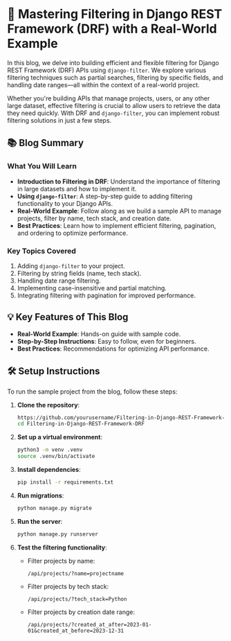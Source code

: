 # 🚀 Mastering Filtering in Django REST Framework (DRF) with a Real-World Example

In this blog, we delve into building efficient and flexible filtering for Django REST Framework (DRF) APIs using `django-filter`. We explore various filtering techniques such as partial searches, filtering by specific fields, and handling date ranges—all within the context of a real-world project.

Whether you're building APIs that manage projects, users, or any other large dataset, effective filtering is crucial to allow users to retrieve the data they need quickly. With DRF and `django-filter`, you can implement robust filtering solutions in just a few steps.

## 📚 Blog Summary

### What You Will Learn
- **Introduction to Filtering in DRF**: Understand the importance of filtering in large datasets and how to implement it.
- **Using `django-filter`**: A step-by-step guide to adding filtering functionality to your Django APIs.
- **Real-World Example**: Follow along as we build a sample API to manage projects, filter by name, tech stack, and creation date.
- **Best Practices**: Learn how to implement efficient filtering, pagination, and ordering to optimize performance.
  
### Key Topics Covered
1. Adding `django-filter` to your project.
2. Filtering by string fields (name, tech stack).
3. Handling date range filtering.
4. Implementing case-insensitive and partial matching.
5. Integrating filtering with pagination for improved performance.

## 💡 Key Features of This Blog
- **Real-World Example**: Hands-on guide with sample code.
- **Step-by-Step Instructions**: Easy to follow, even for beginners.
- **Best Practices**: Recommendations for optimizing API performance.

## 🛠️ Setup Instructions

To run the sample project from the blog, follow these steps:

1. **Clone the repository**:
    ```bash
    https://github.com/yourusername/Filtering-in-Django-REST-Framework-DRF-.git
    cd Filtering-in-Django-REST-Framework-DRF
    ```

2. **Set up a virtual environment**:
    ```bash
    python3 -m venv .venv
    source .venv/bin/activate
    ```

3. **Install dependencies**:
    ```bash
    pip install -r requirements.txt
    ```

4. **Run migrations**:
    ```bash
    python manage.py migrate
    ```

6. **Run the server**:
    ```bash
    python manage.py runserver
    ```

7. **Test the filtering functionality**:
    - Filter projects by name:
      ```
      /api/projects/?name=projectname
      ```
    - Filter projects by tech stack:
      ```
      /api/projects/?tech_stack=Python
      ```
    - Filter projects by creation date range:
      ```
      /api/projects/?created_at_after=2023-01-01&created_at_before=2023-12-31
      ```
